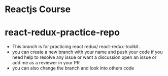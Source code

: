 # Reactjs Course

# react-redux-practice-repo
- This branch is for practicing react redux/ react-redux-toolkit.
- you can create a new branch with your name and push your code if you need help to resolve any issue or want a discussion open an issue or add me as a reviewer in your PR
- you can also change the branch and look into others code 